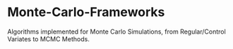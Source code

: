 # Monte-Carlo-Frameworks
Algorithms implemented for Monte Carlo Simulations, from Regular/Control Variates to MCMC Methods.
